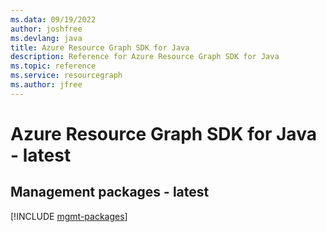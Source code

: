 ```yaml
---
ms.data: 09/19/2022
author: joshfree
ms.devlang: java
title: Azure Resource Graph SDK for Java
description: Reference for Azure Resource Graph SDK for Java
ms.topic: reference
ms.service: resourcegraph
ms.author: jfree
---
```

# Azure Resource Graph SDK for Java - latest

## Management packages - latest
[!INCLUDE [mgmt-packages](resource-graph-mgmt-index.md)]